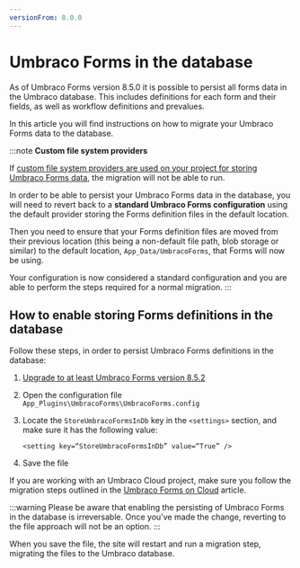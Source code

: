 ```yaml
---
versionFrom: 8.0.0
---
```


# Umbraco Forms in the database

As of Umbraco Forms version 8.5.0 it is possible to persist all forms data in the Umbraco database. This includes definitions for each form and their fields, as well as workflow definitions and prevalues.

In this article you will find instructions on how to migrate your Umbraco Forms data to the database.

:::note
**Custom file system providers**

If [custom file system providers are used on your project for storing Umbraco Forms data](../../../../Extending/FileSystemProviders/#custom-providers), the migration will not be able to run.

In order to be able to persist your Umbraco Forms data in the database, you will need to revert back to a **standard Umbraco Forms configuration** using the default provider storing the Forms definition files in the default location.

Then you need to ensure that your Forms definition files are moved from their previous location (this being a non-default file path, blob storage or similar) to the default location, `App_Data/UmbracoForms`, that Forms will now be using.

Your configuration is now considered a standard configuration and you are able to perform the steps required for a normal migration.
:::

## How to enable storing Forms definitions in the database

Follow these steps, in order to persist Umbraco Forms definitions in the database:

1. [Upgrade to at least Umbraco Forms version 8.5.2](../../Installation/ManualUpgrade.md)
2. Open the configuration file `App_Plugins\UmbracoForms\UmbracoForms.config`
3. Locate the `StoreUmbracoFormsInDb` key in the `<settings>` section, and make sure it has the following value:

    ```code
    <setting key=“StoreUmbracoFormsInDb” value=“True” />
    ```

4. Save the file

If you are working with an Umbraco Cloud project, make sure you follow the migration steps outlined in the [Umbraco Forms on Cloud](../../../Umbraco-Cloud/Deployment/Umbraco-Forms-on-Cloud) article.

:::warning
Please be aware that enabling the persisting of Umbraco Forms in the database is irreversable. Once you've made the change, reverting to the file approach will not be an option.
:::

When you save the file, the site will restart and run a migration step, migrating the files to the Umbraco database.
